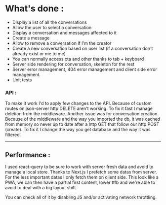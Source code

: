 # What's done :

- Display a list of all the conversations
- Allow the user to select a conversation
- Display a conversation and messages affected to it
- Create a message 
- Allow to remove a conversation if I'm the creator
- Create a new conversation based on user list (if a conversation don't already exist or me to me)
- You can normally access cta and other thanks to tab + keyboard
- Server side rendering for conversation, skeleton for the rest
- Server error management, 404 error management and client side error management.
- Unit tests

### API :

To make it work I'd to apply few changes to the API.
Because of custom routes on json-server http DELETE aren't working. To fix it fast I manage deletion
from the middleware.
Another issue was for conversation creation. Because of the middleware and the way you imported the db, it was
cached from memory so never up to date after a http GET that follow our http POST (create). To fix it I change the way you 
get database and the way it was filtered.

---

## Performance :

I used react-query to be sure to work with server fresh data and avoid to manage a local store.
Thanks to Next.js I prefetch some datas from server. For the less important datas I only fetch them on client side.
This look like a PWA, we can then have a partial first content, lower ttfb and we're able to avoid to deal with a big layout shift.

You can check all of it by disabling JS and/or activating network throttling.